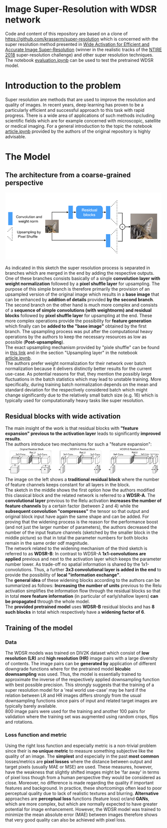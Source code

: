 # Image Super-Resolution with WDSR network
Code and content of this repository are based on a clone of https://github.com/krasserm/super-resolution which is 
concerned with the super resolution method presented in 
[Wide Activation for Efficient and Accurate Image Super-Resolution](https://arxiv.org/abs/1808.08718) (winner in the realistic tracks 
of the [NTIRE 2018](http://www.vision.ee.ethz.ch/ntire18/) super-resolution challenge) and other super resolution techniques.
<br>
The notebook [evaluation.ipynb](evaluation.ipynb) can be used to test the pretrained WDSR model.



# Introduction to the problem 
Super resolution are methods that are used to improve the resolution and quality of images. 
In recent years, deep learning has proven to be a particularly efficient and successful approach to this task with rapid progress.
There is a wide area of applications of such methods including scientific fields which are for example concerned with microscopic, satellite or medical imaging.
For a general introduction to the topic the notebook
[article.ipynb](article.ipynb) provided by the authors of the original repository is highly advisable. 
# The Model 
## The architecture from a coarse-grained perspective


![architecture](docs/images/super_res.png)

As indicated in this sketch the super resolution process is separated in branches 
which are merged in the end by adding the respective outputs. 
<br>
One of these branches consists basically of a single **convolution layer with weight normalization**
followed by a **pixel shuffle layer** for upsampling. The purpose of this simple branch is therefore primarily
 the provision of an upsampled version of the original image which results in a **base image** that can be enhanced by **addition of details** provided **by the second branch**.
<br>
The second branch on the other hand is much more complex and consists of a **sequence of simple convolutions (with weightnorm) and residual blocks** followed by **pixel shuffle layer** for upsampling at the end.
These more complex operations provide the possibility for **feature generation** which finally can be **added to the "base image"** obtained by the first branch. 
The upsampling process was put after the computational heavy operations by the authors to keep the necessary resources as low as possible (**Post-upsampling**).
<br> The exact upsampling mechanism provided by "pixle shuffle" can be found in [this link](https://www.tensorflow.org/api_docs/python/tf/nn/depth_to_space) and in the section "Upsampling layer" in the notebook
[article.ipynb](article.ipynb). 
<br>
The authors prefer weight normalization for their network over batch normalization because it delivers distinctly better results for the current use-case.
As potential reasons for that, they mention the possibly large fluctuations in the batch statistics which may lead to unstable training. 
More specifically, during training batch normalization depends on the mean and standard deviation for the respectively considered batch which might change significantly
due to the relatively small batch size (e.g. 16) which is typically used for computationally heavy tasks like super resolution.

## Residual blocks with wide activation
The main insight of the work is that residual blocks with **"feature expansion" previous to the activation layer** leads to significantly **improved results**.
<br>
The authors introduce two mechanisms for such a "feature expansion":
![Residual block](docs/images/figure_6.png)
The image on the left shows a **traditional residual block** where the number of feature channels keeps constant for all layers in the block.
<br> 
The sketch in the middle shows the first option how the authors modified this classical block and the related network is referred to a **WDSR-A**. The **convolutional layer** previous to the Relu activation **increases the number of feature
channels** by a certain factor (between 2 and 4) while the **subsequent convolution "compresses"** the tensor so that output and original block input have again the same shape and can be added. For proving that the widening process is
the reason for the performance boost (and not just the larger number of parameters), the authors decreased the number of the input feature channels (sketched by the smaller block in the middle picture) so that in total
the parameter numbers for both blocks remain in the same order odf magnitude.
<br> 
The network related to the widening mechanism of the third sketch is referred to as **WDSR-B**: In contrast to  WDSR-A **1x1-convolutions are applied** previous and next to the activation layer 
which keeps the parameter number lower. As trade-off no spatial information is shared by the 1x1-convolutions. Thus, a further **3x3 convolutional layer is added in the end** to provide the possibility of  **local "information exchange"**. 
<br>
The **general idea** of these widening blocks according to the authors can be summarized as follows: **Increasing the number of units** previous to the Relu activation simplifies the information flow
through the residual blocks so that in total **more feature information** (in particular of early/shallow layers) **can be propagated** through the whole model.
<br>
The **provided pretrained model** uses **WDSR-B** residual blocks and has **8 such blocks** in total which respectively have a **widening factor of 6**.
## Training of the model
### Data
The WDSR models was trained on DIV2K dataset which consist of **low resolution (LR)** and **high resolution (HR)** image pairs with a large diversity of contents. The image pairs can be **generated by** application of different downgrade functions where for the pretrained model **bicubic downsampling** was used.
Thus, the model is essentially trained to approximate the inverse of the respectively applied downsampling function with best possible precision. This strongly suggests that the training of a super resolution model for a 'real world use-case' may be hard if the relation 
between LR and HR images differs strongly from the usual downsampling functions since pairs of input and related target images are typically barely available.
<br> 
800 image pairs were used for the training and another 100 pairs for validation where the training set
 was augmented using random crops, flips and rotations.
### Loss function and metric
Using the right loss function and especially metric is a non-trivial problem since their is **no unique metric** to measure something subjective
like the quality of an image. The **simplest** and especially in the past **most common** losses/metrics are **pixel losses** where the distance
between output and target pixels (usually MAE or MSE) are used. These measures, however, have the weakness that slightly shifted images
might be 'far away' in terms of pixel loss though from a human perspective they would be considered as close. Moreover, no difference is made
regarding the quality if important features and background. In practice, these shortcomings often lead to poor perceptual quality due to lack of realistic textures and blurring.
**Alternative** approaches are **perceptual loss** functions (feature loss) or/and **GANs**, which are more complex, but which are normally expected to have greater potential for image enhancement.
However, the WDSR model was trained to minimize the mean absolute error (MAE) between images therefore shows that very good quality can also be achieved with pixel loss.
